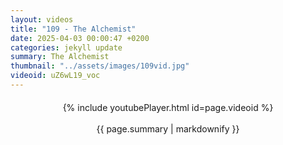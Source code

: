 ```yaml
---
layout: videos
title: "109 - The Alchemist"
date: 2025-04-03 00:00:47 +0200
categories: jekyll update
summary: The Alchemist
thumbnail: "../assets/images/109vid.jpg"
videoid: uZ6wL19_voc
---
```


<div style="text-align: center; margin-top: 20px;">
  {% include youtubePlayer.html id=page.videoid %}
  <p style="margin-top: 15px; font-size: 1.2em; color: #333;">
    <p>{{ page.summary | markdownify }}</p>
  </p>
</div>
